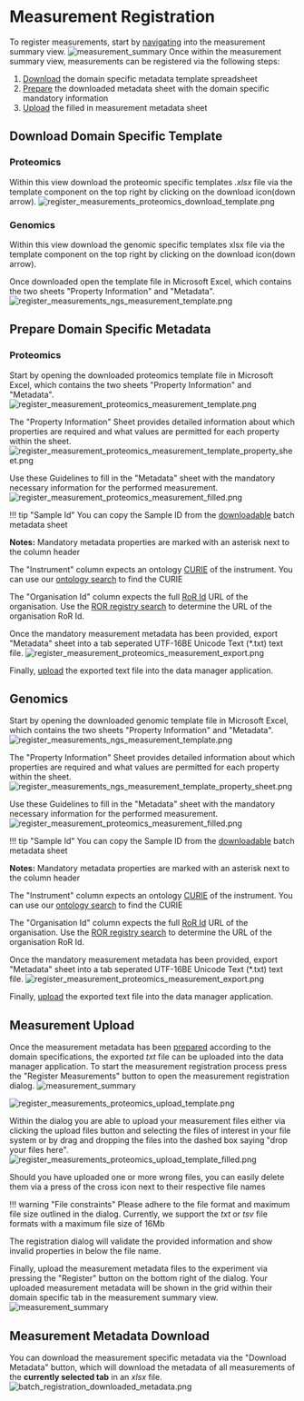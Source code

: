 # Measurement Registration

To register measurements, start by [navigating](measurement_introduction.md#measurement-navigation)
into the measurement summary view.
![measurement_summary](images/measurement_summary_no_measurements.png)
Once within the measurement summary view, measurements can be registered via the following steps:

1. [Download](#download-domain-specific-template) the domain specific metadata template spreadsheet
2. [Prepare](#prepare-domain-specific-metadata) the downloaded metadata sheet with the domain specific mandatory information
3. [Upload](#measurement-upload) the filled in measurement metadata sheet

## Download Domain Specific Template

### Proteomics

Within this view download the proteomic specific templates _.xlsx_ file via the template component on the top right by clicking
on the download icon(down arrow).
![register_measurements_proteomics_download_template.png](images/measurement_registration_proteomics_download_template.png)

### Genomics

Within this view download the genomic specific templates xlsx file via the template component on the top right by clicking
on the download icon(down arrow).

Once downloaded open the template file in Microsoft Excel, which contains the two sheets "Property Information" and "Metadata".
![register_measurements_ngs_measurement_template.png](images/measurement_registration_ngs_measurement_template.png)

## Prepare Domain Specific Metadata

### Proteomics

Start by opening the downloaded proteomics template file in Microsoft Excel, which contains the two sheets "Property Information" and "Metadata".
![register_measurement_proteomics_measurement_template.png](images/measurement_registration_proteomics_measurement_template.png)

The "Property Information" Sheet provides detailed information about which properties are required and what values are permitted for each property within the sheet.
![register_measurement_proteomics_measurement_template_property_sheet.png](images/measurement_registration_proteomics_measurement_template_property_sheet.png)

Use these Guidelines to fill in the "Metadata" sheet with the mandatory necessary information for the performed measurement.
![register_measurement_proteomics_measurement_filled.png](images/measurement_registration_proteomics_measurement_filled.png)

!!! tip "Sample Id"
    You can copy the Sample ID from the [downloadable](batch_registration.md#batch-metadata-download) batch metadata sheet

**Notes:**
Mandatory metadata properties are marked with an asterisk next to the column header

The "Instrument" column expects an ontology [CURIE](https://link.springer.com/article/10.1007/s12599-022-00744-0) of the instrument.
You can use our [ontology search](ontology#ontology-search) to find the CURIE

The "Organisation Id" column expects the full [RoR Id](https://ror.org/about/) URL of the organisation.
Use the [ROR registry search](https://ror.org/search) to determine the URL of the organisation RoR Id.

Once the mandatory measurement metadata has been provided, export "Metadata" sheet into a tab seperated UTF-16BE Unicode Text (*.txt) text file. 
![register_measurement_proteomics_measurement_export.png](images/measurement_registration_proteomics_measurement_export.png)

Finally, [upload](#measurement-upload) the exported text file into the data manager application.

## Genomics

Start by opening the downloaded genomic template file in Microsoft Excel, which contains the two sheets "Property Information" and "Metadata".
![register_measurements_ngs_measurement_template.png](images/measurement_registration_ngs_measurement_template.png)

The "Property Information" Sheet provides detailed information about which properties are required and what values are permitted for each property within the sheet.
![register_measurements_ngs_measurement_template_property_sheet.png](images/measurement_registration_ngs_measurement_template_property_sheet.png)

Use these Guidelines to fill in the "Metadata" sheet with the mandatory necessary information for the performed measurement.
![register_measurement_proteomics_measurement_filled.png](images/measurement_registration_proteomics_measurement_filled.png)

!!! tip "Sample Id"
    You can copy the Sample ID from the [downloadable](batch_registration.md#batch-metadata-download) batch metadata sheet

**Notes:**
Mandatory metadata properties are marked with an asterisk next to the column header

The "Instrument" column expects an ontology [CURIE](https://link.springer.com/article/10.1007/s12599-022-00744-0) of the instrument.
You can use our [ontology search](ontology#ontology-search) to find the CURIE

The "Organisation Id" column expects the full [RoR Id](https://ror.org/about/) URL of the organisation.
Use the [ROR registry search](https://ror.org/search) to determine the URL of the organisation RoR Id.

Once the mandatory measurement metadata has been provided, export "Metadata" sheet into a tab seperated UTF-16BE Unicode Text (*.txt) text file.
![register_measurement_proteomics_measurement_export.png](images/measurement_registration_proteomics_measurement_export.png)

Finally, [upload](#measurement-upload) the exported text file into the data manager application. 

## Measurement Upload

Once the measurement metadata has been [prepared](#prepare-domain-specific-metadata) according to the domain specifications, 
the exported _txt_ file can be uploaded into the data manager application. 
To start the measurement registration process press the "Register Measurements" button to open the measurement registration dialog.
![measurement_summary](images/measurement_summary_no_measurements.png)

![register_measurements_proteomics_upload_template.png](images/measurement_registration_proteomics_upload_template.png)

Within the dialog you are able to upload your measurement files either via clicking the upload files button and selecting the files of interest in your file system
or by drag and dropping the files into the dashed box saying "drop your files here".
![register_measurements_proteomics_upload_template_filled.png](images/measurement_registration_upload_template_filled.png)

Should you have uploaded one or more wrong files, you can easily delete them via a press of the cross icon next to their respective file names

!!! warning "File constraints"
    Please adhere to the file format and maximum file size outlined in the dialog.
    Currently, we support the _txt_ or _tsv_ file formats with a maximum file size of 16Mb

The registration dialog will validate the provided information and show invalid properties in below the file name. 

Finally, upload the measurement metadata files to the experiment via pressing the "Register" button on the bottom right of the dialog.
Your uploaded measurement metadata will be shown in the grid within their domain specific tab in the measurement summary view.
![measurement_summary](images/measurement_summary_with_measurements.png)

## Measurement Metadata Download

You can download the measurement specific metadata via the "Download Metadata" button, which will download the metadata of all measurements of the **currently selected tab** in an _xlsx_ file.
![batch_registration_downloaded_metadata.png](images/measurement_registration_downloaded_metadata.png)
